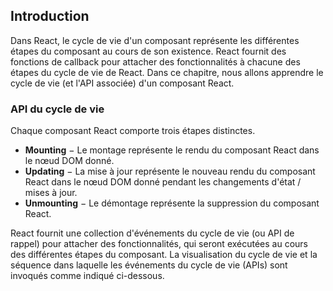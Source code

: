 ## Introduction

Dans React, le cycle de vie d'un composant représente les différentes étapes du composant au cours de son existence. React fournit des fonctions de callback pour attacher des fonctionnalités à chacune des étapes du cycle de vie de React. Dans ce chapitre, nous allons apprendre le cycle de vie (et l'API associée) d'un composant React.

### API du cycle de vie

Chaque composant React comporte trois étapes distinctes.

- **Mounting** − Le montage représente le rendu du composant React dans le nœud DOM donné.
- **Updating** − La mise à jour représente le nouveau rendu du composant React dans le nœud DOM donné pendant les changements d'état / mises à jour.
- **Unmounting** − Le démontage représente la suppression du composant React.

React fournit une collection d'événements du cycle de vie (ou API de rappel) pour attacher des fonctionnalités, qui seront exécutées au cours des différentes étapes du composant. La visualisation du cycle de vie et la séquence dans laquelle les événements du cycle de vie (APIs) sont invoqués comme indiqué ci-dessous.


